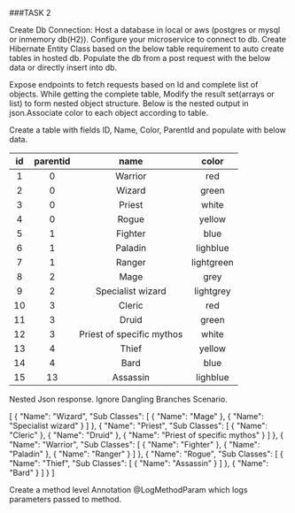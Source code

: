 ###TASK 2

Create 
Db Connection: 
Host a database in local or aws (postgres or mysql or inmemory db(H2)).
Configure your microservice to connect to db.
Create Hibernate Entity Class  based on the below table requirement to auto create tables in hosted db.
Populate the db from a post request with the below data or directly insert into db.

Expose endpoints to fetch requests based on Id and complete list of objects.
While getting the complete table, Modify the result set(arrays or list) to form nested object structure.
Below is the nested output in json.Associate color to each object according to table.

Create a table with fields ID, Name, Color, ParentId and populate with below data.

| id | parentid | name    					| color      |
|:--:|:--------:|:-------------------------:|:----------:|
| 1  | 0 		| Warrior 					| red        |
| 2  | 0 		| Wizard 					| green      |
| 3  | 0 		| Priest 					| white      |
| 4  | 0 		| Rogue 					| yellow     |
| 5  | 1 		| Fighter 					| blue       |
| 6  | 1 		| Paladin 					| lighblue   |
| 7  | 1 		| Ranger 					| lightgreen |
| 8  | 2 		| Mage 						| grey       |
| 9  | 2 		| Specialist wizard 		| lightgrey  |
| 10 | 3 		| Cleric 					| red        |
| 11 | 3 		| Druid 					| green      |
| 12 | 3 		| Priest of specific mythos | white      |
| 13 | 4 		| Thief 					| yellow     |
| 14 | 4 		| Bard 						| blue       |
| 15 | 13 		| Assassin 					| lighblue   |


Nested Json response. Ignore Dangling Branches Scenario.

[
  {
    "Name": "Wizard",
    "Sub Classes": [
      {
        "Name": "Mage"
      },
      {
        "Name": "Specialist wizard"
      }
    ]
  },
  {
    "Name": "Priest",
    "Sub Classes": [
      {
        "Name": "Cleric"
      },
      {
        "Name": "Druid"
      },
      {
        "Name": "Priest of specific mythos"
      }
    ]
  },
  {
    "Name": "Warrior",
    "Sub Classes": [
      {
        "Name": "Fighter"
      },
      {
        "Name": "Paladin"
      },
      {
        "Name": "Ranger"
      }
    ]
  },
  {
    "Name": "Rogue",
    "Sub Classes": [
      {
        "Name": "Thief",
        "Sub Classes": [
          {
            "Name": "Assassin"
          }
        ]
      },
      {
        "Name": "Bard"
      }
    ]
  }
]

    
Create a method level Annotation @LogMethodParam which logs parameters passed to method.

